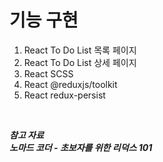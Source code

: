 # 기능 구현  
1. React To Do List 목록 페이지  
2. React To Do List 상세 페이지  
3. React SCSS  
4. React @reduxjs/toolkit  
5. React redux-persist

<br>
 
***참고 자료***  
***노마드 코더 - 초보자를 위한 리덕스 101***
